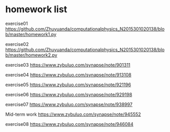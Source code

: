 # homework list
exercise01 https://github.com/Zhuyuanda/computationalphysics_N2015301020138/blob/master/homework1.py

exercise02 https://github.com/Zhuyuanda/computationalphysics_N2015301020138/blob/master/homework2.py

exercise03 https://www.zybuluo.com/synapse/note/901311

exercise04 https://www.zybuluo.com/synapse/note/913108

exercise05 https://www.zybuluo.com/synapse/note/921196

exercise06 https://www.zybuluo.com/synapse/note/929198

exercise07 https://www.zybuluo.com/synapse/note/938997

Mid-term work https://www.zybuluo.com/synapse/note/945552

exercise08 https://www.zybuluo.com/synapse/note/946084
